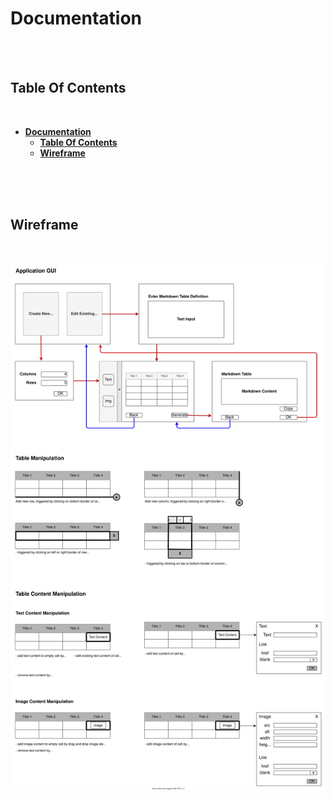 # **Documentation**
<br>
<br>

## **Table Of Contents**
<br>

- [**Documentation**](#documentation)
  - [**Table Of Contents**](#table-of-contents)
  - [**Wireframe**](#wireframe)

<br>
<br>
<br>

## **Wireframe**
<br>

![Wireframe](wireframe/wireframe.svg)
